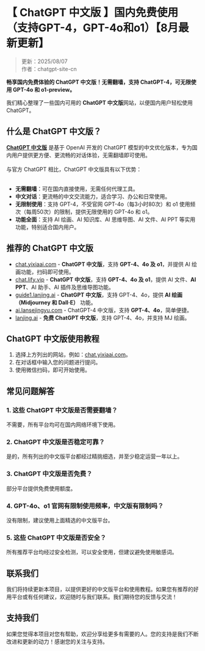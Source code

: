 # 【 ChatGPT 中文版 】国内免费使用（支持GPT-4，GPT-4o和o1）【8月最新更新】

> 更新：2025/08/07     
> 作者：chatgpt-site-cn  

**畅享国内免费体验的 ChatGPT 中文版！无需翻墙，支持 ChatGPT-4，可无限使用 GPT-4o 和 o1-preview。**

我们精心整理了一些国内可用的 **ChatGPT 中文版**网站，以便国内用户轻松使用 ChatGPT。

## 什么是 ChatGPT 中文版？

[**ChatGPT 中文版**](https://gpt.lanjing.pro) 是基于 OpenAI 开发的 ChatGPT 模型的中文优化版本，专为国内用户提供更方便、更流畅的对话体验，无需翻墙即可使用。<br />
<br />
与官方 ChatGPT 相比，ChatGPT 中文版具有以下优势：<br />
<br />
- **无需翻墙**：可在国内直接使用，无需任何代理工具。
- **中文对话**：更流畅的中文交流能力，适合学习、办公和日常使用。
- **无限制使用**：支持 GPT-4，不受官网 GPT-4o（每3小时80次）和 o1 使用频次（每周50次）的限制，提供无限使用的 GPT-4o 和 o1。
- **功能全面**：支持 AI 绘画、AI 知识库、AI 思维导图、AI 文件、AI PPT 等实用功能，特别适合国内用户。


## 推荐的 ChatGPT 中文版

- [chat.yixiaai.com](https://gpt.lanjing.pro/) - **ChatGPT 中文版**，支持 **GPT-4、4o 及 o1**，并提供 AI 绘画功能，扫码即可使用。
- [chat.lify.vip](https://xsimplechat.com/) - **ChatGPT 中文版**，支持 **GPT-4、4o 及 o1**，提供 AI 文件、**AI PPT**、AI 助手、AI 插件及思维导图功能。
- [guide1.lanjing.ai](https://chat.lanjingai.org/) - **ChatGPT 中文版**，支持 GPT-4、4o，提供 **AI 绘画（Midjourney 和 Dall·E）** 功能。
- [ai.lansejingyu.com](https://ai.lansejingyu.com/) - ChatGPT-4 中文版，支持 **GPT-4、4o**，简单便捷。
- [lanjing.ai](https://lanjing.pro/) - **免费 ChatGPT 中文版**，支持 GPT-4、4o，并支持 MJ 绘画。


## ChatGPT 中文版使用教程

1. 选择上方列出的网站，例如：[chat.yixiaai.com](https://xsimplechat.com/)。
2. 在对话框中输入您的问题进行提问。
3. 使用微信扫码，即可开始使用。

## 常见问题解答

### 1. 这些 ChatGPT 中文版是否需要翻墙？
不需要，所有平台均可在国内网络环境下使用。

### 2. ChatGPT 中文版是否稳定可靠？
是的，所有列出的中文版平台都经过精挑细选，并至少稳定运营一年以上。

### 3. ChatGPT 中文版是否免费？
部分平台提供免费使用额度。

### 4. GPT-4o、o1 官网有限制使用频率，中文版有限制吗？
没有限制，建议使用上面精选的中文版平台。

### 5. 这些 ChatGPT 中文版是否安全？
所有推荐平台均经过安全检测，可以安全使用，但建议避免使用敏感词。

## 联系我们

我们将持续更新本项目，以提供更好的中文版平台和使用教程。如果您有推荐的好用平台或有任何建议，欢迎随时与我们联系。我们期待您的反馈与交流！

## 支持我们

如果您觉得本项目对您有帮助，欢迎分享给更多有需要的人。您的支持是我们不断改进和更新的动力！感谢您的关注与支持。

